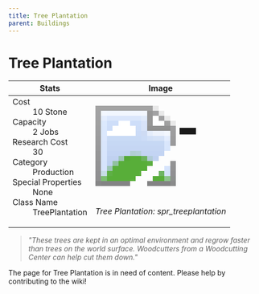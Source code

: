 ```yaml
---
title: Tree Plantation
parent: Buildings
---
```

# Tree Plantation

[//]: # (Pre-generated content)
<table><thead><tr><th>Stats</th><th>Image</th></tr></thead><tbody><tr><td><dl><dt>Cost</dt><dd>10 Stone</dd><dt>Capacity</dt><dd>2 Jobs</dd><dt>Research Cost</dt><dd>30</dd><dt>Category</dt><dd>Production</dd><dt>Special Properties</dt><dd>None</dd><dt>Class Name</dt><dd>TreePlantation</dd></dl></td><td><style>.building-image {width: 200px;height: 200px;overflow: hidden;position: relative;}.building-image img {image-rendering: pixelated;object-fit: none;transform: scale(10);transform-origin: left top;position: absolute;left: 0;top: 0;}</style><div class="building-image"><img style="object-position: -74px -1127px;" src="https://tfe2-wiki.github.io/assets/sprites.png" alt="Tree Plantation Back"><img style="object-position: -762px -945px;" src="https://tfe2-wiki.github.io/assets/sprites.png" alt="Tree Plantation"></div><i>Tree Plantation: spr_treeplantation</i></td></tr></tbody></table><blockquote><i>"These trees are kept in an optimal environment and regrow faster than trees on the world surface. Woodcutters from a Woodcutting Center can help cut them down."</i></blockquote>

The page for Tree Plantation is in need of content. Please help by contributing to the wiki!
